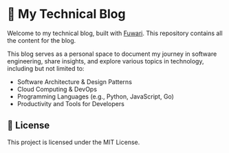 # 🍥 My Technical Blog

Welcome to my technical blog, built with [Fuwari](https://github.com/saicaca/fuwari). This repository contains all the content for the blog.

This blog serves as a personal space to document my journey in software engineering, share insights, and explore various topics in technology, including but not limited to:

-   Software Architecture & Design Patterns
-   Cloud Computing & DevOps
-   Programming Languages (e.g., Python, JavaScript, Go)
-   Productivity and Tools for Developers


## 📄 License

This project is licensed under the MIT License.